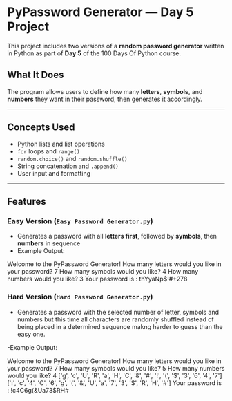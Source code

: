 #  PyPassword Generator — Day 5 Project

This project includes two versions of a **random password generator** written in Python as part of **Day 5** of the 100 Days Of Python course.

## What It Does

The program allows users to define how many **letters**, **symbols**, and **numbers** they want in their password, then generates it accordingly.

---

##  Concepts Used

- Python lists and list operations
- `for` loops and `range()`
- `random.choice()` and `random.shuffle()`
- String concatenation and `.append()`
- User input and formatting

---

##  Features

###  Easy Version (`Easy Password Generator.py`)

- Generates a password with all **letters first**, followed by **symbols**, then **numbers** in sequence
- Example Output:

Welcome to the PyPassword Generator!
How many letters would you like in your password?
7
How many symbols would you like?
4
How many numbers would you like?
3
Your password is : thYyaNp$!#+278

### Hard Version (`Hard Password Generator.py`)

- Generates a password with the selected number of letter, symbols and numbers but this time all characters are randomly shuffled instead of being placed in a determined sequence makng harder to guess than the easy one.

-Example Output:

Welcome to the PyPassword Generator!
How many letters would you like in your password?
7
How many symbols would you like?
5
How many numbers would you like?
4
['g', 'c', 'U', 'R', 'a', 'H', 'C', '&', '#', '!', '(', '$', '3', '6', '4', '7']
['!', 'c', '4', 'C', '6', 'g', '(', '&', 'U', 'a', '7', '3', '$', 'R', 'H', '#']
Your password is : !c4C6g(&Ua73$RH#
